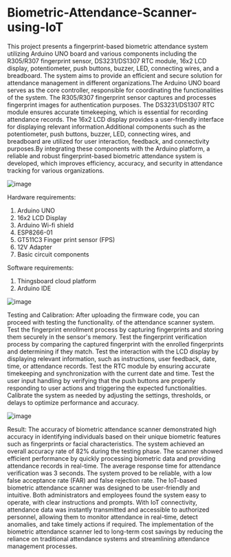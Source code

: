 # Biometric-Attendance-Scanner-using-IoT

This project presents a fingerprint-based biometric attendance system utilizing Arduino UNO
board and various components including the R305/R307 fingerprint sensor, DS3231/DS1307
RTC module, 16x2 LCD display, potentiometer, push buttons, buzzer, LED, connecting
wires, and a breadboard. The system aims to provide an efficient and secure solution for
attendance management in different organizations.The Arduino UNO board serves as the core
controller, responsible for coordinating the functionalities of the system. The R305/R307
fingerprint sensor captures and processes fingerprint images for authentication purposes. The
DS3231/DS1307 RTC module ensures accurate timekeeping, which is essential for recording
attendance records. The 16x2 LCD display provides a user-friendly interface for displaying
relevant information.Additional components such as the potentiometer, push buttons, buzzer,
LED, connecting wires, and breadboard are utilized for user interaction, feedback, and
connectivity purposes.By integrating these components with the Arduino platform, a reliable
and robust fingerprint-based biometric attendance system is developed, which improves
efficiency, accuracy, and security in attendance tracking for various organizations.

![image](https://github.com/ahzamafaq/Biometric-Attendance-Scanner-using-IoT/assets/171343226/abe50e2e-dd93-45da-adaa-7d119a6f5878)

Hardware requirements:
1. Arduino UNO
2. 16x2 LCD Display
3. Arduino Wi-fi shield
4. ESP8266-01
5. GT511C3 Finger print sensor (FPS)
6. 12V Adapter
7. Basic circuit components
   
Software requirements:
1. Thingsboard cloud platform
2. Arduino IDE

![image](https://github.com/ahzamafaq/Biometric-Attendance-Scanner-using-IoT/assets/171343226/f1af8fe3-3dc2-49e1-9210-f12211054ad7)

Testing and Calibration:
After uploading the firmware code, you
can proceed with testing the functionality.
of the attendance scanner system.
Test the fingerprint enrollment process by
capturing fingerprints and storing them
securely in the sensor's memory.
Test the fingerprint verification process by
comparing the captured fingerprint with
the enrolled fingerprints and determining if
they match.
Test the interaction with the LCD display
by displaying relevant information, such as
instructions, user feedback, date, time, or
attendance records.
Test the RTC module by ensuring accurate
timekeeping and synchronization with the
current date and time.
Test the user input handling by verifying
that the push buttons are properly
responding to user actions and triggering
the expected functionalities.
Calibrate the system as needed by
adjusting the settings, thresholds, or delays
to optimize performance and accuracy.

![image](https://github.com/ahzamafaq/Biometric-Attendance-Scanner-using-IoT/assets/171343226/5d164e16-2a39-40c9-8ff0-9909139b103f)

Result:
The accuracy of biometric attendance
scanner demonstrated high accuracy in
identifying individuals based on their
unique biometric features such as
fingerprints or facial characteristics. The
system achieved an overall accuracy rate
of 82% during the testing phase. The
scanner showed efficient performance by
quickly processing biometric data and
providing attendance records in real-time.
The average response time for attendance
verification was 3 seconds. The system
proved to be reliable, with a low false
acceptance rate (FAR) and false rejection
rate. The IoT-based biometric attendance
scanner was designed to be user-friendly
and intuitive. Both administrators and
employees found the system easy to
operate, with clear instructions and
prompts. With IoT connectivity, attendance
data was instantly transmitted and
accessible to authorized personnel,
allowing them to monitor attendance in
real-time, detect anomalies, and take
timely actions if required. The
implementation of the biometric
attendance scanner led to long-term cost
savings by reducing the reliance on
traditional attendance systems and
streamlining attendance management
processes.




